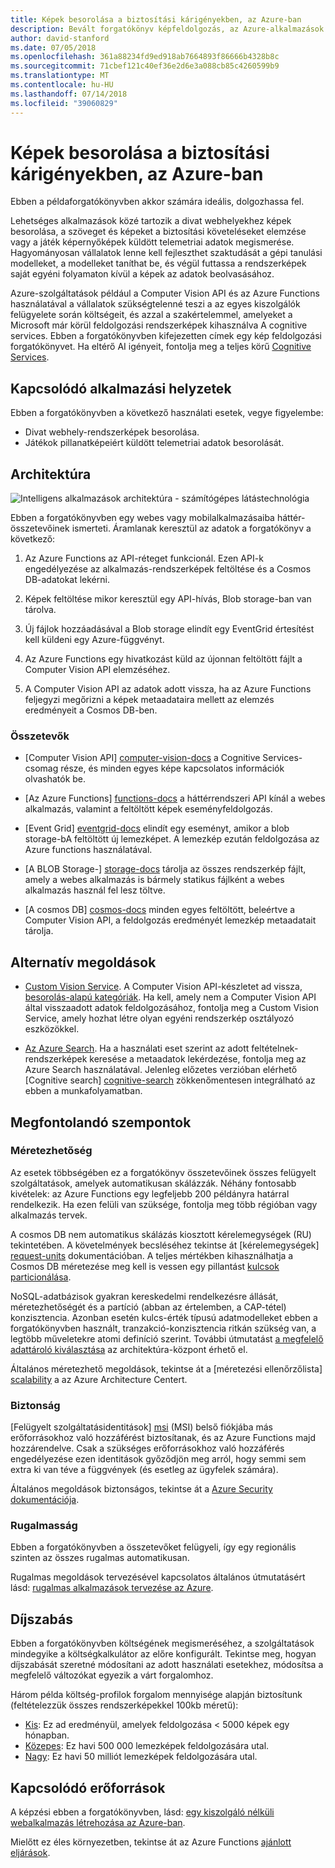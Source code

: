 ```yaml
---
title: Képek besorolása a biztosítási kárigényekben, az Azure-ban
description: Bevált forgatókönyv képfeldolgozás, az Azure-alkalmazások készítéséhez.
author: david-stanford
ms.date: 07/05/2018
ms.openlocfilehash: 361a88234fd9ed918ab7664893f86666b4328b8c
ms.sourcegitcommit: 71cbef121c40ef36e2d6e3a088cb85c4260599b9
ms.translationtype: MT
ms.contentlocale: hu-HU
ms.lasthandoff: 07/14/2018
ms.locfileid: "39060829"
---
```

# <a name="image-classification-for-insurance-claims-on-azure"></a>Képek besorolása a biztosítási kárigényekben, az Azure-ban

Ebben a példaforgatókönyvben akkor számára ideális, dolgozhassa fel.

Lehetséges alkalmazások közé tartozik a divat webhelyekhez képek besorolása, a szöveget és képeket a biztosítási követeléseket elemzése vagy a játék képernyőképek küldött telemetriai adatok megismerése. Hagyományosan vállalatok lenne kell fejleszthet szaktudását a gépi tanulási modelleket, a modelleket taníthat be, és végül futtassa a rendszerképek saját egyéni folyamaton kívül a képek az adatok beolvasásához.

Azure-szolgáltatások például a Computer Vision API és az Azure Functions használatával a vállalatok szükségtelenné teszi a az egyes kiszolgálók felügyelete során költségeit, és azzal a szakértelemmel, amelyeket a Microsoft már körül feldolgozási rendszerképek kihasználva A cognitive services. Ebben a forgatókönyvben kifejezetten címek egy kép feldolgozási forgatókönyvet. Ha eltérő AI igényeit, fontolja meg a teljes körű [Cognitive Services][cognitive-docs].

## <a name="related-use-cases"></a>Kapcsolódó alkalmazási helyzetek

Ebben a forgatókönyvben a következő használati esetek, vegye figyelembe:

* Divat webhely-rendszerképek besorolása.
* Játékok pillanatképeiért küldött telemetriai adatok besorolását.

## <a name="architecture"></a>Architektúra

![Intelligens alkalmazások architektúra - számítógépes látástechnológia][architecture-computer-vision]

Ebben a forgatókönyvben egy webes vagy mobilalkalmazásaiba háttér-összetevőinek ismerteti. Áramlanak keresztül az adatok a forgatókönyv a következő:

1. Az Azure Functions az API-réteget funkcionál. Ezen API-k engedélyezése az alkalmazás-rendszerképek feltöltése és a Cosmos DB-adatokat lekérni.

2. Képek feltöltése mikor keresztül egy API-hívás, Blob storage-ban van tárolva.

3. Új fájlok hozzáadásával a Blob storage elindít egy EventGrid értesítést kell küldeni egy Azure-függvényt.

4. Az Azure Functions egy hivatkozást küld az újonnan feltöltött fájlt a Computer Vision API elemzéséhez.

5. A Computer Vision API az adatok adott vissza, ha az Azure Functions feljegyzi megőrizni a képek metaadataira mellett az elemzés eredményeit a Cosmos DB-ben.

### <a name="components"></a>Összetevők

* [Computer Vision API] [ computer-vision-docs] a Cognitive Services-csomag része, és minden egyes képe kapcsolatos információk olvashatók be.

* [Az Azure Functions] [ functions-docs] a háttérrendszeri API kínál a webes alkalmazás, valamint a feltöltött képek eseményfeldolgozás.

* [Event Grid] [ eventgrid-docs] elindít egy eseményt, amikor a blob storage-bA feltöltött új lemezképet. A lemezkép ezután feldolgozása az Azure functions használatával.

* [A BLOB Storage-] [ storage-docs] tárolja az összes rendszerkép fájlt, amely a webes alkalmazás is bármely statikus fájlként a webes alkalmazás használ fel lesz töltve.

* [A cosmos DB] [ cosmos-docs] minden egyes feltöltött, beleértve a Computer Vision API, a feldolgozás eredményét lemezkép metaadatait tárolja.

## <a name="alternatives"></a>Alternatív megoldások

* [Custom Vision Service][custom-vision-docs]. A Computer Vision API-készletet ad vissza, [besorolás-alapú kategóriák][cv-categories]. Ha kell, amely nem a Computer Vision API által visszaadott adatok feldolgozásához, fontolja meg a Custom Vision Service, amely hozhat létre olyan egyéni rendszerkép osztályozó eszközökkel.

* [Az Azure Search][azure-search-docs]. Ha a használati eset szerint az adott feltételnek-rendszerképek keresése a metaadatok lekérdezése, fontolja meg az Azure Search használatával. Jelenleg előzetes verzióban elérhető [Cognitive search] [ cognitive-search] zökkenőmentesen integrálható az ebben a munkafolyamatban.

## <a name="considerations"></a>Megfontolandó szempontok

### <a name="scalability"></a>Méretezhetőség

Az esetek többségében ez a forgatókönyv összetevőinek összes felügyelt szolgáltatások, amelyek automatikusan skálázzák. Néhány fontosabb kivételek: az Azure Functions egy legfeljebb 200 példányra határral rendelkezik. Ha ezen felüli van szüksége, fontolja meg több régióban vagy alkalmazás tervek.

A cosmos DB nem automatikus skálázás kiosztott kérelemegységek (RU) tekintetében.  A követelmények becsléséhez tekintse át [kérelemegységek] [ request-units] dokumentációban. A teljes mértékben kihasználhatja a Cosmos DB méretezése meg kell is vessen egy pillantást [kulcsok particionálása][partition-key].

NoSQL-adatbázisok gyakran kereskedelmi rendelkezésre állását, méretezhetőségét és a partíció (abban az értelemben, a CAP-tétel) konzisztencia.  Azonban esetén kulcs-érték típusú adatmodelleket ebben a forgatókönyvben használt, tranzakció-konzisztencia ritkán szükség van, a legtöbb műveletekre atomi definíció szerint. További útmutatást [a megfelelő adattároló kiválasztása](../../guide/technology-choices/data-store-overview.md) az architektúra-központ érhető el.

Általános méretezhető megoldások, tekintse át a [méretezési ellenőrzőlista] [ scalability] a az Azure Architecture Centert.

### <a name="security"></a>Biztonság

[Felügyelt szolgáltatásidentitások] [ msi] (MSI) belső fiókjába más erőforrásokhoz való hozzáférést biztosítanak, és az Azure Functions majd hozzárendelve. Csak a szükséges erőforrásokhoz való hozzáférés engedélyezése ezen identitások győződjön meg arról, hogy semmi sem extra ki van téve a függvények (és esetleg az ügyfelek számára).  

Általános megoldások biztonságos, tekintse át a [Azure Security dokumentációja][security].

### <a name="resiliency"></a>Rugalmasság

Ebben a forgatókönyvben a összetevőket felügyeli, így egy regionális szinten az összes rugalmas automatikusan.

Rugalmas megoldások tervezésével kapcsolatos általános útmutatásért lásd: [rugalmas alkalmazások tervezése az Azure][resiliency].

## <a name="pricing"></a>Díjszabás

Ebben a forgatókönyvben költségének megismeréséhez, a szolgáltatások mindegyike a költségkalkulátor az előre konfigurált. Tekintse meg, hogyan díjszabását szeretné módosítani az adott használati esetekhez, módosítsa a megfelelő változókat egyezik a várt forgalomhoz.

Három példa költség-profilok forgalom mennyisége alapján biztosítunk (feltételezzük összes rendszerképekkel 100kb méretű):

* [Kis][pricing]: Ez ad eredményül, amelyek feldolgozása &lt; 5000 képek egy hónapban.
* [Közepes][medium-pricing]: Ez havi 500 000 lemezképek feldolgozására utal.
* [Nagy][large-pricing]: Ez havi 50 milliót lemezképek feldolgozására utal.

## <a name="related-resources"></a>Kapcsolódó erőforrások

A képzési ebben a forgatókönyvben, lásd: [egy kiszolgáló nélküli webalkalmazás létrehozása az Azure-ban][serverless].  

Mielőtt ez éles környezetben, tekintse át az Azure Functions [ajánlott eljárások][functions-best-practices].

<!-- links -->
[pricing]: https://azure.com/e/f9b59d238b43423683db73f4a31dc380
[medium-pricing]: https://azure.com/e/7c7fc474db344b87aae93bc29ae27108
[large-pricing]: https://azure.com/e/cbadbca30f8640d6a061f8457a74ba7d
[functions-docs]: /azure/azure-functions/
[computer-vision-docs]: /azure/cognitive-services/computer-vision/home
[storage-docs]: /azure/storage/
[azure-search-docs]: /azure/search/
[cognitive-search]: /azure/search/cognitive-search-concept-intro
[architecture-computer-vision]: ./media/architecture-computer-vision.png
[serverless]: /azure/functions/tutorial-static-website-serverless-api-with-database
[cosmos-docs]: /azure/cosmos-db/
[eventgrid-docs]: /azure/event-grid/
[cognitive-docs]: /azure/#pivot=products&panel=ai
[custom-vision-docs]: /azure/cognitive-services/Custom-Vision-Service/home
[cv-categories]: /azure/cognitive-services/computer-vision/home#the-86-category-concept
[resiliency]: /azure/architecture/resiliency/
[security]: /azure/security/
[scalability]: /azure/architecture/checklist/scalability
[functions-best-practices]: /azure/azure-functions/functions-best-practices
[msi]: /azure/app-service/app-service-managed-service-identity
[request-units]: /azure/cosmos-db/request-units
[partition-key]: /azure/cosmos-db/partition-data